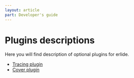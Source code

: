 ```yaml
---
layout: article
part: Developer's guide
---
```


# Plugins descriptions

Here you will find description of optional plugins for erlide.

* [Tracing plugin](../tracing/510_Tracing-plugin.html)
* [Cover plugin](../cover/410_Cover-plugin.html)